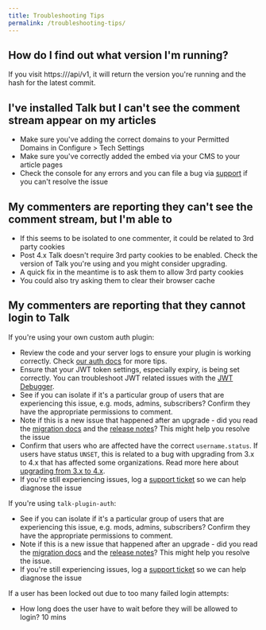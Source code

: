 ```yaml
---
title: Troubleshooting Tips
permalink: /troubleshooting-tips/
---
```


## How do I find out what version I'm running?

If you visit https://<YOUR TALK INSTANCE>/api/v1, it will return the version you're running and the hash for the latest commit.

## I've installed Talk but I can't see the comment stream appear on my articles

* Make sure you've adding the correct domains to your Permitted Domains in Configure > Tech Settings
* Make sure you've correctly added the embed via your CMS to your article pages
* Check the console for any errors and you can file a bug via [support](mailto:support@coralproject.net) if you can't resolve the issue 

## My commenters are reporting they can't see the comment stream, but I'm able to

* If this seems to be isolated to one commenter, it could be related to 3rd party cookies 
* Post 4.x Talk doesn't require 3rd party cookies to be enabled. Check the version of Talk you're using and you might consider upgrading. 
* A quick fix in the meantime is to ask them to allow 3rd party cookies
* You could also try asking them to clear their browser cache


## My commenters are reporting that they cannot login to Talk

If you're using your own custom auth plugin: 

* Review the code and your server logs to ensure your plugin is working correctly. Check [our auth docs](/talk/integrating/authentication/) for more tips.
* Ensure that your JWT token settings, especially expiry, is being set correctly. You can troubleshoot JWT related issues with the [JWT Debugger](https://jwt.io/).
* See if you can isolate if it's a particular group of users that are experiencing this issue, e.g. mods, admins, subscribers? Confirm they have the appropriate permissions to comment.
* Note if this is a new issue that happened after an upgrade - did you read the [migration docs](/talk/migration/3/) and the [release notes](https://github.com/coralproject/talk/releases)? This might help you resolve the issue
* Confirm that users who are affected have the correct `username.status`. If users have status `UNSET`, this is related to a bug with upgrading from 3.x to 4.x that has affected some organizations. Read more here about [upgrading from 3.x to 4.x](/talk/migration/3/).
* If you're still experiencing issues, log a [support ticket](mailto:support@coralproject.net) so we can help diagnose the issue


If you're using `talk-plugin-auth`:

* See if you can isolate if it's a particular group of users that are experiencing this issue, e.g. mods, admins, subscribers? Confirm they have the appropriate permissions to comment.
* Note if this is a new issue that happened after an upgrade - did you read the [migration docs](/talk/migration/3/) and the [release notes](https://github.com/coralproject/talk/releases)? This might help you resolve the issue.
* If you're still experiencing issues, log a [support ticket](mailto:support@coralproject.net) so we can help diagnose the issue

If a user has been locked out due to too many failed login attempts:
* How long does the user have to wait before they will be allowed to login? 10 mins